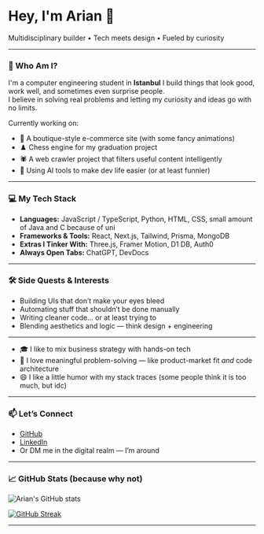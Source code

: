 # Hey, I'm Arian 👋  
Multidisciplinary builder • Tech meets design • Fueled by curiosity

---

### 🧠 Who Am I?

I'm a computer engineering student in **Istanbul**
I build things that look good, work well, and sometimes even surprise people.  
I believe in solving real problems and letting my curiosity and ideas go with no limits.

Currently working on:
- 🛒 A boutique-style e-commerce site (with some fancy animations)
- ♟️ Chess engine for my graduation project
- 🕷️ A web crawler project that filters useful content intelligently
- 🧠 Using AI tools to make dev life easier (or at least funnier)

---

### 💻 My Tech Stack

- **Languages:** JavaScript / TypeScript, Python, HTML, CSS, small amount of Java and C because of uni
- **Frameworks & Tools:** React, Next.js, Tailwind, Prisma, MongoDB  
- **Extras I Tinker With:** Three.js, Framer Motion, D1 DB, Auth0  
- **Always Open Tabs:** ChatGPT, DevDocs

---

### 🛠️ Side Quests & Interests

- Building UIs that don’t make your eyes bleed
- Automating stuff that shouldn’t be done manually
- Writing cleaner code… or at least trying to
- Blending aesthetics and logic — think design + engineering

---

- 🎓 I like to mix business strategy with hands-on tech
- 🧩 I love meaningful problem-solving — like product-market fit *and* code architecture
- 😄 I like a little humor with my stack traces (some people think it is too much, but idc)

---

### 📫 Let’s Connect

- [GitHub](https://github.com/TheRealShamsaba)  
- [LinkedIn](https://www.linkedin.com/in/arian-shamsabadi-00508a281/)  
- Or DM me in the digital realm — I’m around

---

### 📈 GitHub Stats (because why not)
![Arian's GitHub stats](https://github-readme-stats.vercel.app/api?username=TheRealShamsaba&show_icons=true&theme=tokyonight)

[![GitHub Streak](https://streak-stats.demolab.com/?user=TheRealShamsaba&theme=tokyonight&hide_border=true)](https://git.io/streak-stats)


---


